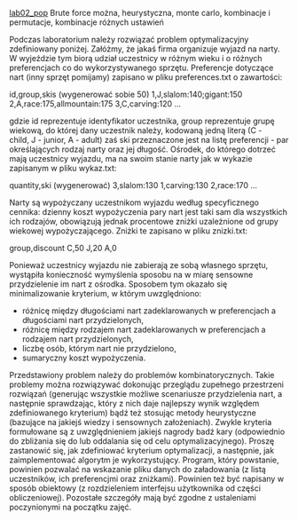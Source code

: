 [lab02_pop](Notatki/Semestr%203/Języki%20programowania/Labolatoria/Labolatoria%202/lab02_pop.jar)
Brute force można, heurystyczna, monte carlo,
kombinacje i permutacje, kombinacje różnych ustawień







Podczas laboratorium należy rozwiązać problem optymalizacyjny zdefiniowany poniżej. Załóżmy, że jakaś firma organizuje wyjazd na narty. W wyjeździe tym biorą udział uczestnicy w różnym wieku i o różnych preferencjach co do wykorzystywanego sprzętu. Preferencje dotyczące nart (inny sprzęt pomijamy) zapisano w pliku preferences.txt o zawartości:

id,group,skis (wygenerować sobie 50)
1,J,slalom:140;gigant:150
2,A,race:175,allmountain:175
3,C,carving:120
...

gdzie id reprezentuje identyfikator uczestnika, group reprezentuje grupę wiekową, do której dany uczestnik należy, kodowaną jedną literą (C - child, J - junior, A - adult) zaś ski przeznaczone jest na listę preferencji - par określających rodzaj narty oraz jej długość. Ośrodek, do którego dotrzeć mają uczestnicy wyjazdu, ma na swoim stanie narty jak w wykazie zapisanym w pliku wykaz.txt:

quantity,ski (wygenerować)
3,slalom:130
1,carving:130
2,race:170
...

Narty są wypożyczany uczestnikom wyjazdu według specyficznego cennika: dzienny koszt wypożyczenia pary nart jest taki sam dla wszystkich ich rodzajów, obowiązują jednak procentowe zniżki uzależnione od grupy wiekowej wypożyczającego. Zniżki te zapisano w pliku znizki.txt:

group,discount
C,50
J,20
A,0

Ponieważ uczestnicy wyjazdu nie zabierają ze sobą własnego sprzętu, wystąpiła konieczność wymyślenia sposobu na w miarę sensowne przydzielenie im nart z ośrodka. Sposobem tym okazało się minimalizowanie kryterium, w którym uwzględniono:

- różnicę między długościami nart zadeklarowanych w preferencjach a długościami nart przydzielonych,
- różnicę między rodzajem nart zadeklarowanych w preferencjach a rodzajem nart przydzielonych,
- liczbę osób, którym nart nie przydzielono,
- sumaryczny koszt wypożyczenia.

Przedstawiony problem należy do problemów kombinatorycznych. Takie problemy można rozwiązywać dokonując przeglądu zupełnego przestrzeni rozwiązań (generując wszystkie możliwe scenariusze przydzielenia nart, a następnie sprawdzając, który z nich daje najlepszy wynik względem zdefiniowanego kryterium) bądź też stosując metody heurystyczne (bazujące na jakiejś wiedzy i sensownych założeniach). Zwykle kryteria formułowane są z uwzględnieniem jakiejś nagrody badź kary (odpowiednio do zbliżania się do lub oddalania się od celu optymalizacyjnego). Proszę zastanowić się, jak zdefiniować kryterium optymalizacji, a następnie, jak zaimplementować algorytm je wykorzystujący. Program, który powstanie, powinien pozwalać na wskazanie pliku danych do załadowania (z listą uczestników, ich preferencjmi oraz zniżkami). Powinien też być napisany w sposób obiektowy (z rozdzieleniem interfejsu użytkownika od części obliczeniowej). Pozostałe szczegóły mają być zgodne z ustaleniami poczynionymi na początku zajęć.


